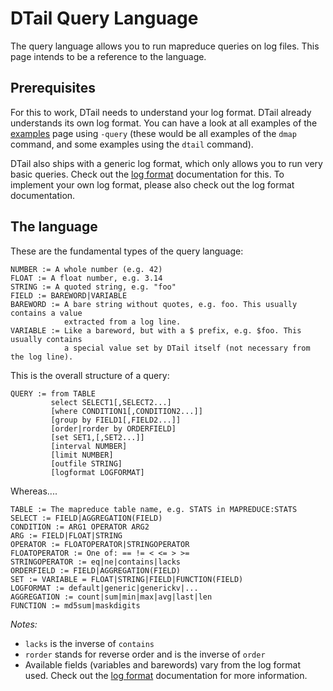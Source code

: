 DTail Query Language
====================

The query language allows you to run mapreduce queries on log files. This page intends to be a reference to the language.

## Prerequisites

For this to work, DTail needs to understand your log format. DTail already understands its own log format. You can have a look at all examples of the [examples](./examples.md) page using `-query` (these would be all examples of the `dmap` command, and some examples using the `dtail` command).

DTail also ships with a generic log format, which only allows you to run very basic queries. Check out the [log format](./logformats.md) documentation for this. To implement your own log format, please also check out the log format documentation.

## The language

These are the fundamental types of the query language:

```shell
NUMBER := A whole number (e.g. 42)
FLOAT := A float number, e.g. 3.14
STRING := A quoted string, e.g. "foo"
FIELD := BAREWORD|VARIABLE
BAREWORD := A bare string without quotes, e.g. foo. This usually contains a value
            extracted from a log line.
VARIABLE := Like a bareword, but with a $ prefix, e.g. $foo. This usually contains
            a special value set by DTail itself (not necessary from the log line).
```

This is the overall structure of a query:

```shell
QUERY := from TABLE
         select SELECT1[,SELECT2...]
         [where CONDITION1[,CONDITION2...]]
         [group by FIELD1[,FIELD2...]]
         [order|rorder by ORDERFIELD]
         [set SET1,[,SET2...]]
         [interval NUMBER]
         [limit NUMBER]
         [outfile STRING]
         [logformat LOGFORMAT]
```

Whereas....

```shell
TABLE := The mapreduce table name, e.g. STATS in MAPREDUCE:STATS
SELECT := FIELD|AGGREGATION(FIELD)
CONDITION := ARG1 OPERATOR ARG2
ARG := FIELD|FLOAT|STRING
OPERATOR := FLOATOPERATOR|STRINGOPERATOR
FLOATOPERATOR := One of: == != < <= > >=
STRINGOPERATOR := eq|ne|contains|lacks
ORDERFIELD := FIELD|AGGREGATION(FIELD)
SET := VARIABLE = FLOAT|STRING|FIELD|FUNCTION(FIELD)
LOGFORMAT := default|generic|generickv|...
AGGREGATION := count|sum|min|max|avg|last|len
FUNCTION := md5sum|maskdigits
```

*Notes:*

* `lacks` is the inverse of `contains`
* `rorder` stands for reverse order and is the inverse of `order`
* Available fields (variables and barewords) vary from the log format used. Check out the [log format](./logformats.md) documentation for more information.
